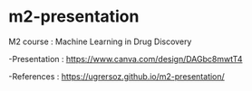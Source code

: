 # m2-presentation
M2 course : Machine Learning in Drug Discovery

-Presentation : https://www.canva.com/design/DAGbc8mwtT4  

-References : https://ugrersoz.github.io/m2-presentation/

